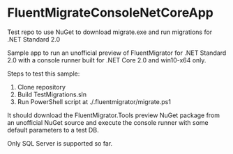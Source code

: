 # FluentMigrateConsoleNetCoreApp
Test repo to use NuGet to download migrate.exe and run migrations for .NET Standard 2.0

Sample app to run an unofficial preview of FluentMigrator for .NET Standard 2.0 with a console runner built for .NET Core 2.0 and win10-x64 only.

Steps to test this sample:
1. Clone repository
2. Build TestMigrations.sln
3. Run PowerShell script at ./.fluentmigrator/migrate.ps1

It should download the FluentMigrator.Tools preview NuGet package from an unofficial NuGet source and execute the console runner with some default parameters to a test DB.

Only SQL Server is supported so far.
